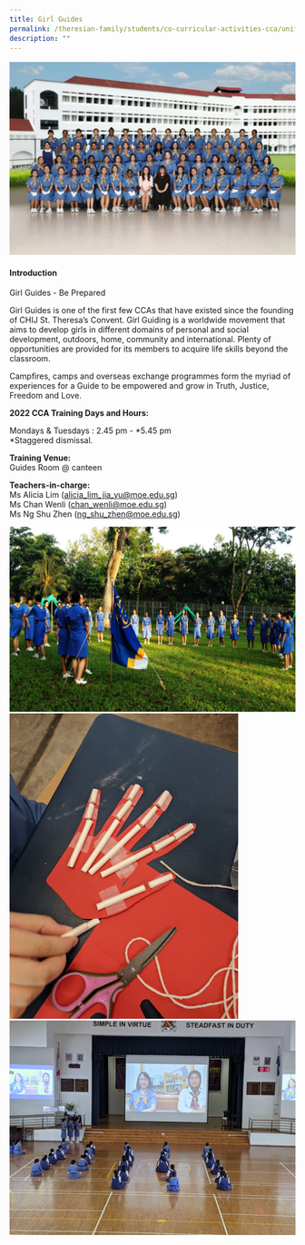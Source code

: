 ```yaml
---
title: Girl Guides
permalink: /theresian-family/students/co-curricular-activities-cca/uniform-groups/girl-guides/
description: ""
---
```

<img src="/images/gg.jpg">
<h4><strong>Introduction</strong></h4>
<p>Girl Guides - Be Prepared&nbsp;</p>
<p>Girl Guides is one of the first few CCAs that have existed since the founding of CHIJ St. Theresa&rsquo;s Convent. Girl Guiding is a worldwide movement that aims to develop girls in different domains of personal and social development, outdoors, home, community and international. Plenty of opportunities are provided for its members to acquire life skills beyond the classroom.&nbsp;</p>
<p>Campfires, camps and overseas exchange programmes form the myriad of experiences for a Guide to be empowered and grow in Truth, Justice, Freedom and Love.</p>
<p><strong>2022 CCA Training Days and Hours:</strong></p>
<p>Mondays &amp; Tuesdays : 2.45 pm - *5.45 pm&nbsp;<br />*Staggered dismissal.</p>
<p><strong>Training Venue:<br /></strong>Guides Room @ canteen</p>
<p><strong>Teachers-in-charge:<br /></strong>Ms Alicia Lim (<a href="mailto:alicia_lim_jia_yu@moe.edu.sg">alicia_lim_jia_yu@moe.edu.sg</a>)<br />Ms Chan Wenli (<a href="mailto:chan_wenli@moe.edu.sg">chan_wenli@moe.edu.sg</a>)<br />Ms Ng Shu Zhen (<a href="mailto:ng_shu_zhen@moe.edu.sg">ng_shu_zhen@moe.edu.sg</a>)</p>
<img src="/images/gg1.jpg"><br>
<img style="width: 80%;" src="/images/gg2.jpg"><br>
<img src="/images/gg3.jpg">